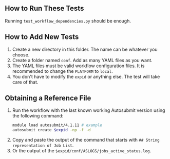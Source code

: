 
## How to Run These Tests

Running `test_workflow_dependencies.py` should be enough.

## How to Add New Tests

1. Create a new directory in this folder. The name can be whatever you choose.
2. Create a folder named `conf`. Add as many YAML files as you want.
3. The YAML files must be valid workflow configuration files. It is recommended to change the `PLATFORM` to `local`.
4. You don't have to modify the `expid` or anything else. The test will take care of that.

## Obtaining a Reference File

1. Run the workflow with the last known working Autosubmit version using the following command:
   ```sh
   module load autosubmit/4.1.11 # example
   autosubmit create $expid -np -f -d
   ```
2. Copy and paste the output of the command that starts with `## String representation of Job List`. 
3. Or the output of the `$expid/conf/ASLOGS/jobs_active_status.log`.
